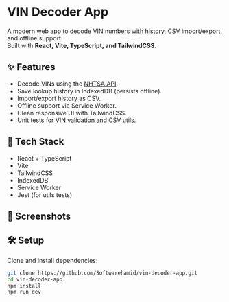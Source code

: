 # VIN Decoder App

A modern web app to decode VIN numbers with history, CSV import/export, and offline support.  
Built with **React, Vite, TypeScript, and TailwindCSS**.

## ✨ Features
- Decode VINs using the [NHTSA API](https://vpic.nhtsa.dot.gov/api/).
- Save lookup history in IndexedDB (persists offline).
- Import/export history as CSV.
- Offline support via Service Worker.
- Clean responsive UI with TailwindCSS.
- Unit tests for VIN validation and CSV utils.

## 🚀 Tech Stack
- React + TypeScript
- Vite
- TailwindCSS
- IndexedDB
- Service Worker
- Jest (for utils tests)

## 📸 Screenshots

## 🛠️ Setup
Clone and install dependencies:
```bash
git clone https://github.com/Softwarehamid/vin-decoder-app.git
cd vin-decoder-app
npm install
npm run dev
